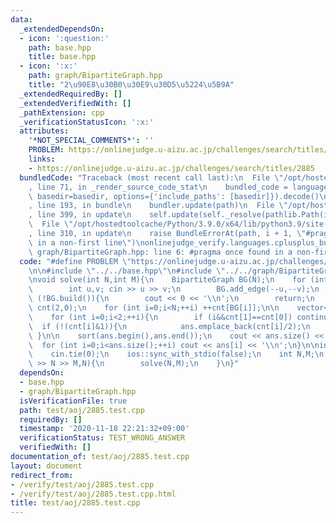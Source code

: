 ```yaml
---
data:
  _extendedDependsOn:
  - icon: ':question:'
    path: base.hpp
    title: base.hpp
  - icon: ':x:'
    path: graph/BipartiteGraph.hpp
    title: "2\u90E8\u30B0\u30E9\u30D5\u5224\u5B9A"
  _extendedRequiredBy: []
  _extendedVerifiedWith: []
  _pathExtension: cpp
  _verificationStatusIcon: ':x:'
  attributes:
    '*NOT_SPECIAL_COMMENTS*': ''
    PROBLEM: https://onlinejudge.u-aizu.ac.jp/challenges/search/titles/2885
    links:
    - https://onlinejudge.u-aizu.ac.jp/challenges/search/titles/2885
  bundledCode: "Traceback (most recent call last):\n  File \"/opt/hostedtoolcache/Python/3.9.0/x64/lib/python3.9/site-packages/onlinejudge_verify/documentation/build.py\"\
    , line 71, in _render_source_code_stat\n    bundled_code = language.bundle(stat.path,\
    \ basedir=basedir, options={'include_paths': [basedir]}).decode()\n  File \"/opt/hostedtoolcache/Python/3.9.0/x64/lib/python3.9/site-packages/onlinejudge_verify/languages/cplusplus.py\"\
    , line 193, in bundle\n    bundler.update(path)\n  File \"/opt/hostedtoolcache/Python/3.9.0/x64/lib/python3.9/site-packages/onlinejudge_verify/languages/cplusplus_bundle.py\"\
    , line 399, in update\n    self.update(self._resolve(pathlib.Path(included), included_from=path))\n\
    \  File \"/opt/hostedtoolcache/Python/3.9.0/x64/lib/python3.9/site-packages/onlinejudge_verify/languages/cplusplus_bundle.py\"\
    , line 310, in update\n    raise BundleErrorAt(path, i + 1, \"#pragma once found\
    \ in a non-first line\")\nonlinejudge_verify.languages.cplusplus_bundle.BundleErrorAt:\
    \ graph/BipartiteGraph.hpp: line 6: #pragma once found in a non-first line\n"
  code: "#define PROBLEM \"https://onlinejudge.u-aizu.ac.jp/challenges/search/titles/2885\"\
    \n\n#include \"../../base.hpp\"\n#include \"../../graph/BipartiteGraph.hpp\"\n\
    \nvoid solve(int N,int M){\n    BipartiteGraph BG(N);\n    for (int i=0;i<M;++i){\n\
    \        int u,v; cin >> u >> v;\n        BG.add_edge(--u,--v);\n    }\n    if\
    \ (!BG.build()){\n        cout << 0 << '\\n';\n        return;\n    }\n    vector<int>\
    \ cnt(2,0);\n    for (int i=0;i<N;++i) ++cnt[BG[i]];\n\n    vector<int> ans;\n\
    \    for (int i=0;i<2;++i){\n        if (i&&cnt[1]==cnt[0]) continue;\n      \
    \  if (!(cnt[i]&1)){\n            ans.emplace_back(cnt[i]/2);\n        }\n   \
    \ }\n\n    sort(ans.begin(),ans.end());\n    cout << ans.size() << '\\n';\n  \
    \  for (int i=0;i<ans.size();++i) cout << ans[i] << '\\n';\n}\n\nint main(){\n\
    \    cin.tie(0);\n    ios::sync_with_stdio(false);\n    int N,M;\n    while (cin\
    \ >> N >> M,N){\n        solve(N,M);\n    }\n}"
  dependsOn:
  - base.hpp
  - graph/BipartiteGraph.hpp
  isVerificationFile: true
  path: test/aoj/2885.test.cpp
  requiredBy: []
  timestamp: '2020-11-18 22:21:32+09:00'
  verificationStatus: TEST_WRONG_ANSWER
  verifiedWith: []
documentation_of: test/aoj/2885.test.cpp
layout: document
redirect_from:
- /verify/test/aoj/2885.test.cpp
- /verify/test/aoj/2885.test.cpp.html
title: test/aoj/2885.test.cpp
---
```

